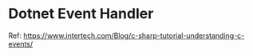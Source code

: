 # Dotnet Event Handler

Ref: https://www.intertech.com/Blog/c-sharp-tutorial-understanding-c-events/